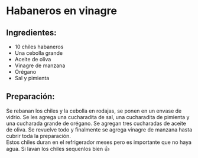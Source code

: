 # Habaneros en vinagre

## Ingredientes:
- 10 chiles habaneros
- Una cebolla grande
- Aceite de oliva
- Vinagre de manzana
- Orégano
- Sal y pimienta 

## Preparación:
Se rebanan los chiles y la cebolla en rodajas, se ponen en un envase de vidrio.  Se les agrega una cucharadita de sal, una cucharadita de pimienta y una cucharada grande de orégano. Se agregan tres cucharadas de aceite de oliva. Se revuelve todo y finalmente se agrega vinagre de manzana hasta cubrir toda la preparación.  
Estos chiles duran en el refrigerador meses pero es importante que no haya agua. Si lavan los chiles sequenlos bien 👍
